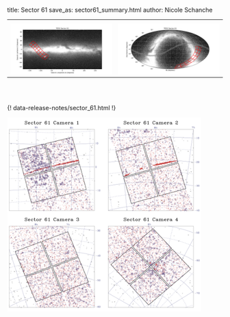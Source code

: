 title: Sector 61
save_as: sector61_summary.html
author: Nicole Schanche


<table>
  <tr>
    <th colspan="2" ></th>
  </tr>
  <tr>
    <td width="50%" style = "text-align: center;">
          <img class="img-responsive" style="max-width:100%;" src="images/sector-plots/tess_galactic_sector_061.png"> 
    </td>
    <td width="50%" style = "text-align: center;">
          <img class="img-responsive" style="max-width:100%;" src="images/sector-plots/tess_icrs_sector_061.png">
    </td>
  </tr>
</table>
<br></br>





{! data-release-notes/sector_61.html !}

<img class="img-responsive" style="max-width:90%;" src="images/sector-plots/sector-plots.061.jpeg">